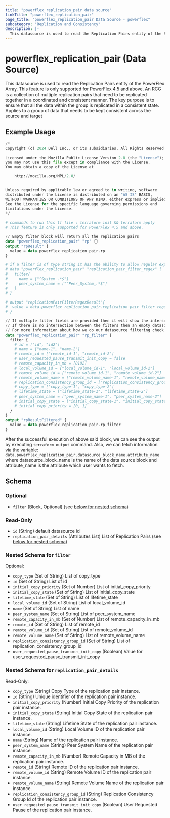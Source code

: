 ```yaml
---
title: "powerflex_replication_pair data source"
linkTitle: "powerflex_replication_pair"
page_title: "powerflex_replication_pair Data Source - powerflex"
subcategory: "Replication and Consistency"
description: |-
  This datasource is used to read the Replication Pairs entity of the PowerFlex Array. This feature is only supported for PowerFlex 4.5 and above. An RCG is a collection of multiple replication pairs that need to be replicated together in a coordinated and consistent manner. The key purpose is to ensure that all the data within the group is replicated in a consistent state. Applies to a group of data that needs to be kept consistent across the source and target
---
```


# powerflex_replication_pair (Data Source)

This datasource is used to read the Replication Pairs entity of the PowerFlex Array. This feature is only supported for PowerFlex 4.5 and above. An RCG is a collection of multiple replication pairs that need to be replicated together in a coordinated and consistent manner. The key purpose is to ensure that all the data within the group is replicated in a consistent state. Applies to a group of data that needs to be kept consistent across the source and target

## Example Usage

```terraform
/*
Copyright (c) 2024 Dell Inc., or its subsidiaries. All Rights Reserved.

Licensed under the Mozilla Public License Version 2.0 (the "License");
you may not use this file except in compliance with the License.
You may obtain a copy of the License at

    http://mozilla.org/MPL/2.0/


Unless required by applicable law or agreed to in writing, software
distributed under the License is distributed on an "AS IS" BASIS,
WITHOUT WARRANTIES OR CONDITIONS OF ANY KIND, either express or implied.
See the License for the specific language governing permissions and
limitations under the License.
*/

# commands to run this tf file : terraform init && terraform apply
# This feature is only supported for PowerFlex 4.5 and above.

// Empty filter block will return all the replication pairs
data "powerflex_replication_pair" "rp" {}
output "rpResult" {
  value = data.powerflex_replication_pair.rp
}

# if a filter is of type string it has the ability to allow regular expressions
# data "powerflex_replication_pair" "replication_pair_filter_regex" {
#   filter{
#     name = ["^System_.*$"]
#     peer_system_name = ["^Peer_System_.*$"]
#   }
# }

# output "replicationPairFilterRegexResult"{
#  value = data.powerflex_replication_pair.replication_pair_filter_regex.rp_filter
# }

// If multiple filter fields are provided then it will show the intersection of all of those fields.
// If there is no intersection between the filters then an empty datasource will be returned
// For more information about how we do our datasource filtering check out our guides: https://dell.github.io/terraform-docs/docs/storage/platforms/powerflex/product_guide/examples/ 
data "powerflex_replication_pair" "rp_filter" {
  filter {
    # id = ["id", "id2"]
    # name = ["name-1", "name-2"]
    # remote_id = ["remote_id-1", "remote_id-2"]
    # user_requested_pause_transmit_init_copy = false
    # remote_capacity_in_mb = [8192]
    # local_volume_id = ["local_volume_id-1", "local_volume_id-2"]
    # remote_volume_id = ["remote_volume_id-1", "remote_volume_id-2"]
    # remote_volume_name = ["remote_volume_name-1", "remote_volume_name-2"]
    # replication_consistency_group_id = ["replication_consistency_group_id-1", "replication_consistency_group_id-2"]
    # copy_type = ["copy_type-1", "copy_type-2"]
    # lifetime_state = ["lifetime_state-1", "lifetime_state-2"]
    # peer_system_name = ["peer_system_name-1", "peer_system_name-2"]
    # initial_copy_state = ["initial_copy_state-1", "initial_copy_state-2"]
    # initial_copy_priority = [0, 1]
  }
}
output "rpResultFiltered" {
  value = data.powerflex_replication_pair.rp_filter
}
```

After the successful execution of above said block, we can see the output by executing `terraform output` command. Also, we can fetch information via the variable: `data.powerflex_replication_pair.datasource_block_name.attribute_name` where datasource_block_name is the name of the data source block and attribute_name is the attribute which user wants to fetch.

<!-- schema generated by tfplugindocs -->
## Schema

### Optional

- `filter` (Block, Optional) (see [below for nested schema](#nestedblock--filter))

### Read-Only

- `id` (String) default datasource id
- `replication_pair_details` (Attributes List) List of Replication Pairs (see [below for nested schema](#nestedatt--replication_pair_details))

<a id="nestedblock--filter"></a>
### Nested Schema for `filter`

Optional:

- `copy_type` (Set of String) List of copy_type
- `id` (Set of String) List of id
- `initial_copy_priority` (Set of Number) List of initial_copy_priority
- `initial_copy_state` (Set of String) List of initial_copy_state
- `lifetime_state` (Set of String) List of lifetime_state
- `local_volume_id` (Set of String) List of local_volume_id
- `name` (Set of String) List of name
- `peer_system_name` (Set of String) List of peer_system_name
- `remote_capacity_in_mb` (Set of Number) List of remote_capacity_in_mb
- `remote_id` (Set of String) List of remote_id
- `remote_volume_id` (Set of String) List of remote_volume_id
- `remote_volume_name` (Set of String) List of remote_volume_name
- `replication_consistency_group_id` (Set of String) List of replication_consistency_group_id
- `user_requested_pause_transmit_init_copy` (Boolean) Value for user_requested_pause_transmit_init_copy


<a id="nestedatt--replication_pair_details"></a>
### Nested Schema for `replication_pair_details`

Read-Only:

- `copy_type` (String) Copy Type of the replication pair instance.
- `id` (String) Unique identifier of the replication pair instance.
- `initial_copy_priority` (Number) Initial Copy Priority of the replication pair instance.
- `initial_copy_state` (String) Initial Copy State of the replication pair instance.
- `lifetime_state` (String) Lifetime State of the replication pair instance.
- `local_volume_id` (String) Local Volume ID of the replication pair instance.
- `name` (String) Name of the replication pair instance.
- `peer_system_name` (String) Peer System Name of the replication pair instance.
- `remote_capacity_in_mb` (Number) Remote Capacity in MB of the replication pair instance.
- `remote_id` (String) Remote ID of the replication pair instance.
- `remote_volume_id` (String) Remote Volume ID of the replication pair instance.
- `remote_volume_name` (String) Remote Volume Name of the replication pair instance.
- `replication_consistency_group_id` (String) Replication Consistency Group Id of the replication pair instance.
- `user_requested_pause_transmit_init_copy` (Boolean) User Requested Pause of the replication pair instance.


